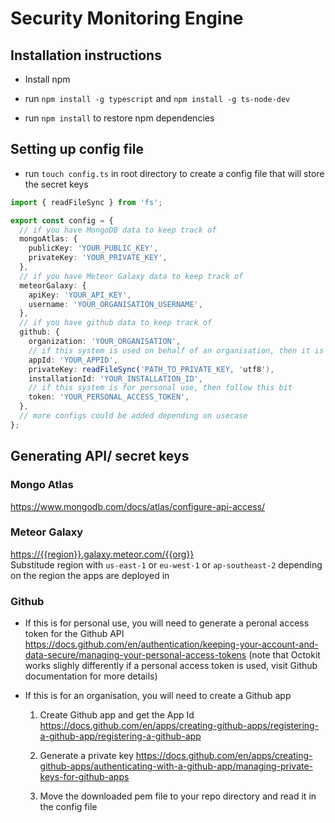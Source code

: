# Security Monitoring Engine

## Installation instructions
- Install npm

- run `npm install -g typescript` and `npm install -g ts-node-dev`

- run `npm install` to restore npm dependencies

## Setting up config file
- run `touch config.ts` in root directory to create a config file that will store the secret keys
```typescript
import { readFileSync } from 'fs';

export const config = {
  // if you have MongoDB data to keep track of
  mongoAtlas: {
    publicKey: 'YOUR_PUBLIC_KEY',
    privateKey: 'YOUR_PRIVATE_KEY',
  },
  // if you have Meteor Galaxy data to keep track of 
  meteorGalaxy: {
    apiKey: 'YOUR_API_KEY',
    username: 'YOUR_ORGANISATION_USERNAME',
  },
  // if you have github data to keep track of 
  github: {
    organization: 'YOUR_ORGANISATION',
    // if this system is used on behalf of an organisation, then it is recommended to create a Github app and follow with the following 
    appId: 'YOUR_APPID',
    privateKey: readFileSync('PATH_TO_PRIVATE_KEY, 'utf8'),
    installationId: 'YOUR_INSTALLATION_ID',
    // if this system is for personal use, then follow this bit
    token: 'YOUR_PERSONAL_ACCESS_TOKEN',
  },
  // more configs could be added depending on usecase
};
```

## Generating API/ secret keys
### Mongo Atlas
https://www.mongodb.com/docs/atlas/configure-api-access/

### Meteor Galaxy
[https://{{region}}.galaxy.meteor.com/{{org}} ](url)  
Substitude region with `us-east-1` or `eu-west-1` or `ap-southeast-2` depending on the region the apps are deployed in

### Github
- If this is for personal use, you will need to generate a peronal access token for the Github API  
  https://docs.github.com/en/authentication/keeping-your-account-and-data-secure/managing-your-personal-access-tokens
  (note that Octokit works slighly differently if a personal access token is used, visit Github documentation for more details)

- If this is for an organisation, you will need to create a Github app
  1. Create Github app and get the App Id
  https://docs.github.com/en/apps/creating-github-apps/registering-a-github-app/registering-a-github-app

  2. Generate a private key
  https://docs.github.com/en/apps/creating-github-apps/authenticating-with-a-github-app/managing-private-keys-for-github-apps

  3. Move the downloaded pem file to your repo directory and read it in the config file
